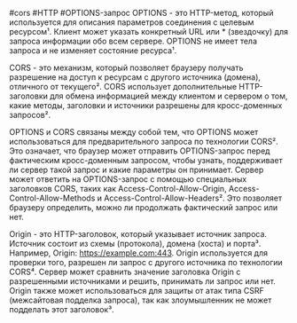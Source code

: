 
#cors #HTTP #OPTIONS-запроc
OPTIONS - это HTTP-метод, который используется для описания параметров соединения с целевым ресурсом¹. Клиент может указать конкретный URL или * (звездочку) для запроса информации обо всем сервере. OPTIONS не имеет тела запроса и не изменяет состояние ресурса¹.

CORS - это механизм, который позволяет браузеру получать разрешение на доступ к ресурсам с другого источника (домена), отличного от текущего². CORS использует дополнительные HTTP-заголовки для обмена информацией между клиентом и сервером о том, какие методы, заголовки и источники разрешены для кросс-доменных запросов².

OPTIONS и CORS связаны между собой тем, что OPTIONS может использоваться для предварительного запроса по технологии CORS². Это означает, что браузер может отправить OPTIONS-запрос перед фактическим кросс-доменным запросом, чтобы узнать, поддерживает ли сервер такой запрос и какие параметры он принимает. Сервер может ответить на OPTIONS-запрос с помощью специальных заголовков CORS, таких как Access-Control-Allow-Origin, Access-Control-Allow-Methods и Access-Control-Allow-Headers². Это позволяет браузеру определить, можно ли продолжать фактический запрос или нет.

Origin - это HTTP-заголовок, который указывает источник запроса. Источник состоит из схемы (протокола), домена (хоста) и порта³. Например, Origin: https://example.com:443. Origin используется для проверки того, разрешен ли запрос с другого источника по технологии CORS⁴. Сервер может сравнить значение заголовка Origin с разрешенными источниками и решить, принимать ли запрос или нет. Origin также может использоваться для защиты от атак типа CSRF (межсайтовая подделка запроса), так как злоумышленник не может подделать этот заголовок³.

